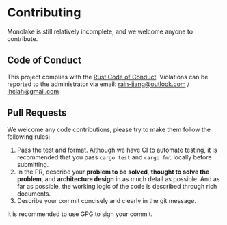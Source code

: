 # Contributing

Monolake is still relatively incomplete, and we welcome anyone to contribute.

## Code of Conduct

This project complies with the [Rust Code of Conduct](https://www.rust-lang.org/policies/code-of-conduct). Violations can be reported to the administrator via email: rain-jiang@outlook.com / ihciah@gmail.com

## Pull Requests

We welcome any code contributions, please try to make them follow the following rules:

1. Pass the test and format. Although we have CI to automate testing, it is recommended that you pass `cargo test` and `cargo fmt` locally before submitting.
2. In the PR, describe your **problem to be solved**, **thought to solve the problem**, and **architecture design** in as much detail as possible. And as far as possible, the working logic of the code is described through rich documents.
3. Describe your commit concisely and clearly in the git message.

It is recommended to use GPG to sign your commit.

